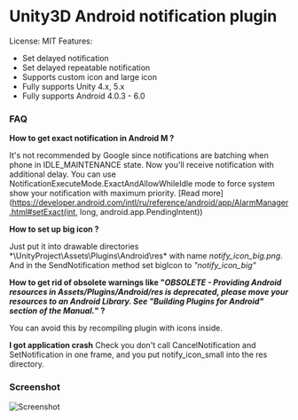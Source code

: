 Unity3D Android notification plugin
=====
License: MIT
Features:
* Set delayed notification
* Set delayed repeatable notification
* Supports custom icon and large icon
* Fully supports Unity 4.x, 5.x
* Fully supports Android 4.0.3 - 6.0

### FAQ

**How to get exact notification in Android M ?**

It's not recommended by Google since notifications are batching when phone in IDLE_MAINTENANCE state. Now you'll receive notification with additional delay. You can use NotificationExecuteMode.ExactAndAllowWhileIdle mode to force system show your notification with maximum priority. [Read more] (https://developer.android.com/intl/ru/reference/android/app/AlarmManager.html#setExact(int, long, android.app.PendingIntent))

**How to set up big icon ?**

Just put it into drawable directories *\UnityProject\Assets\Plugins\Android\res\* with name *notify_icon_big.png*. And in the SendNotification method set bigIcon to *"notify_icon_big"*

**How to get rid of obsolete warnings like "*OBSOLETE - Providing Android resources in Assets/Plugins/Android/res is deprecated, please move your resources to an Android Library. See "Building Plugins for Android" section of the Manual.*" ?**

You can avoid this by recompiling plugin with icons inside.

**I got application crash**
Check you don't call CancelNotification and SetNotification in one frame, and you put notify_icon_small into the res directory.

### Screenshot
![Screenshot](https://github.com/Agasper/unity-android-notifications/blob/master/screenshot.png?raw=true "Screenshot")
